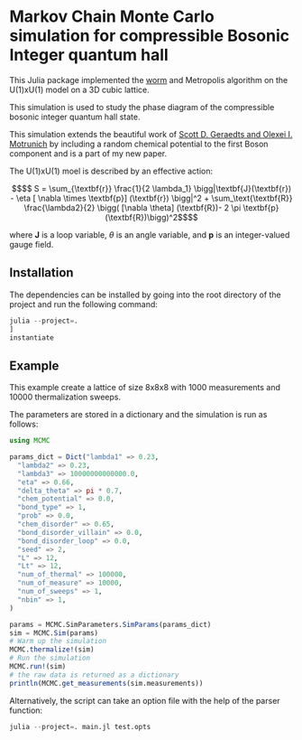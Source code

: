 # Markov Chain Monte Carlo simulation for compressible Bosonic Integer quantum hall 

This Julia package implemented the [worm](https://arxiv.org/abs/cond-mat/0103146) and Metropolis algorithm on the U(1)xU(1) model on a 3D cubic lattice.

This simulation is used to study the phase diagram of the compressible bosonic integer quantum hall state.

This simulation extends the beautiful work of [Scott D. Geraedts and Olexei I. Motrunich](https://arxiv.org/abs/1302.1436) by including a random chemical potential to the first Boson component and is a part of my new paper.

The U(1)xU(1) moel is described by an effective action:
```math
$$ S = \sum_{\textbf{r}} \frac{1}{2 \lambda_1} \bigg|\textbf{J}(\textbf{r}) - \eta [ \nabla \times \textbf{p}] (\textbf{r}) \bigg|^2 
 + \sum_\text{\textbf{R}} \frac{\lambda2}{2} \bigg( [\nabla \theta] (\textbf{R})- 2 \pi \textbf{p} (\textbf{R})\bigg)^2$$
```
where $\textbf{J}$ is a loop variable, $\theta$ is an angle variable, and $\textbf{p}$ is an integer-valued gauge field.
## Installation

The dependencies can be installed by going into the root directory of the project and run the following command:

```julia
julia --project=.
]
instantiate
```

## Example

This example create a lattice of size 8x8x8 with 1000 measurements and 10000 thermalization sweeps.

The parameters are stored in a dictionary and the simulation is run as follows:
```julia
using MCMC

params_dict = Dict("lambda1" => 0.23,
  "lambda2" => 0.23,
  "lambda3" => 10000000000000.0,
  "eta" => 0.66,
  "delta_theta" => pi * 0.7,
  "chem_potential" => 0.0,
  "bond_type" => 1,
  "prob" => 0.0,
  "chem_disorder" => 0.65,
  "bond_disorder_villain" => 0.0,
  "bond_disorder_loop" => 0.0,
  "seed" => 2,
  "L" => 12,
  "Lt" => 12,
  "num_of_thermal" => 100000,
  "num_of_measure" => 10000,
  "num_of_sweeps" => 1,
  "nbin" => 1,
)

params = MCMC.SimParameters.SimParams(params_dict)
sim = MCMC.Sim(params)
# Warm up the simulation
MCMC.thermalize!(sim)
# Run the simulation
MCMC.run!(sim)
# the raw data is returned as a dictionary
println(MCMC.get_measurements(sim.measurements))
```

Alternatively, the script can take an option file with the help of the parser function:
```julia
julia --project=. main.jl test.opts
```

